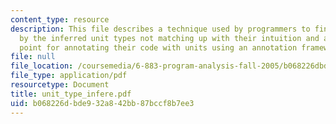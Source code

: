 ```yaml
---
content_type: resource
description: This file describes a technique used by programmers to find bugs as indicated
  by the inferred unit types not matching up with their intuition and as a starting
  point for annotating their code with units using an annotation framework.
file: null
file_location: /coursemedia/6-883-program-analysis-fall-2005/b068226dbde932a842bb87bccf8b7ee3_unit_type_infere.pdf
file_type: application/pdf
resourcetype: Document
title: unit_type_infere.pdf
uid: b068226d-bde9-32a8-42bb-87bccf8b7ee3
---
```

